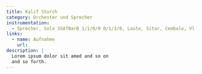 ```yaml
---
title: Kalif Storch
category: Orchester und Sprecher
instrumentation:
  - Sprecher, Solo SSATBarB 1/1/0/0 0/1/3/0, Laute, Sitar, Cembalo, Vl, Vc
links:
  - name: Aufnahme
    url: 
description: |
  Lorem ipsum dolor sit amed and so on
  and so forth.
---
```

